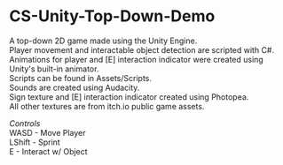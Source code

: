 # CS-Unity-Top-Down-Demo
A top-down 2D game made using the Unity Engine. <br />
Player movement and interactable object detection are scripted with C#. <br />
Animations for player and [E] interaction indicator were created using Unity's built-in animator. <br />
Scripts can be found in Assets/Scripts. <br />
Sounds are created using Audacity. <br />
Sign texture and [E] interaction indicator created using Photopea. <br />
All other textures are from itch.io public game assets. <br />

<em>Controls</em><br />
WASD - Move Player <br />
LShift - Sprint <br />
E - Interact w/ Object